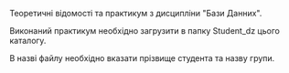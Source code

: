 Теоретичні відомості та практикум з дисципліни "Бази Данних".

Виконаний практикум необхідно загрузити в папку Student_dz цього каталогу.

В назві файлу необхідно вказати прізвище студента та назву групи.
